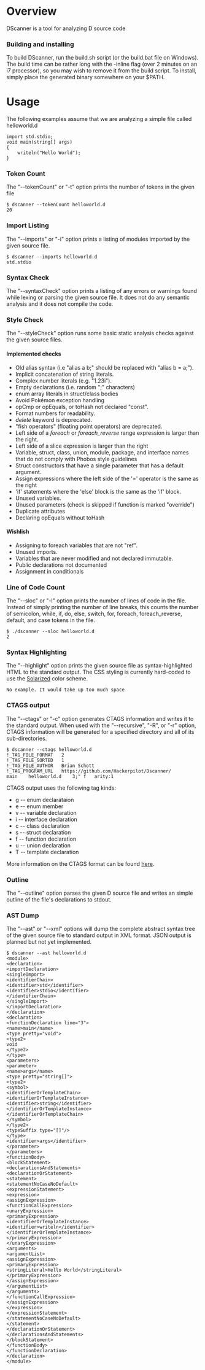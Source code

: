 # Overview
DScanner is a tool for analyzing D source code

### Building and installing
To build DScanner, run the build.sh script (or the build.bat file on Windows).
The build time can be rather long with the -inline flag (over 2 minutes on an
i7 processor), so you may wish to remove it from the build script. To install,
simply place the generated binary somewhere on your $PATH.

# Usage
The following examples assume that we are analyzing a simple file called helloworld.d

	import std.stdio;
	void main(string[] args)
	{
		writeln("Hello World");
	}

### Token Count
The "--tokenCount" or "-t" option prints the number of tokens in the given file

	$ dscanner --tokenCount helloworld.d
	20

### Import Listing
The "--imports" or "-i" option prints a listing of modules imported by the given
source file.

	$ dscanner --imports helloworld.d
	std.stdio

### Syntax Check
The "--syntaxCheck" option prints a listing of any errors or warnings found
while lexing or parsing the given source file. It does not do any semantic
analysis and it does not compile the code.

### Style Check
The "--styleCheck" option runs some basic static analysis checks against the
given source files.

#### Implemented checks
* Old alias syntax (i.e "alias a b;" should be replaced with "alias b = a;").
* Implicit concatenation of string literals.
* Complex number literals (e.g. "1.23i").
* Empty declarations (i.e. random ";" characters)
* enum array literals in struct/class bodies
* Avoid Pokémon exception handling
* opCmp or opEquals, or toHash not declared "const".
* Format numbers for readability.
* *delete* keyword is deprecated.
* "fish operators" (floating point operators) are deprecated.
* Left side of a *foreach* or *foreach\_reverse* range expression is larger than the right.
* Left side of a slice expression is larger than the right
* Variable, struct, class, union, module, package, and interface names that do not comply with Phobos style guidelines
* Struct constructors that have a single parameter that has a default argument.
* Assign expressions where the left side of the '=' operator is the same as the right
* 'if' statements where the 'else' block is the same as the 'if' block.
* Unused variables.
* Unused parameters (check is skipped if function is marked "override")
* Duplicate attributes
* Declaring opEquals without toHash

#### Wishlish
* Assigning to foreach variables that are not "ref".
* Unused imports.
* Variables that are never modified and not declared immutable.
* Public declarations not documented
* Assignment in conditionals

### Line of Code Count
The "--sloc" or "-l" option prints the number of lines of code in the file.
Instead of simply printing the number of line breaks, this counts the number of
semicolon, while, if, do, else, switch, for, foreach, foreach\_reverse, default,
and case tokens in the file.

	$ ./dscanner --sloc helloworld.d
	2

### Syntax Highlighting
The "--highlight" option prints the given source file as syntax-highlighted HTML
to the standard output. The CSS styling is currently hard-coded to use the
[Solarized](http://ethanschoonover.com/solarized) color scheme.

	No example. It would take up too much space

### CTAGS output
The "--ctags" or "-c" option generates CTAGS information and writes it to the
standard output. When used with the "--recursive", "-R", or "-r" option, CTAGS
information will be generated for a specified directory and all of its
sub-directories.

	$ dscanner --ctags helloworld.d
	!_TAG_FILE_FORMAT	2
	!_TAG_FILE_SORTED	1
	!_TAG_FILE_AUTHOR	Brian Schott
	!_TAG_PROGRAM_URL	https://github.com/Hackerpilot/Dscanner/
	main	helloworld.d	3;"	f	arity:1

CTAGS output uses the following tag kinds:

* g -- enum declarataion
* e -- enum member
* v -- variable declaration
* i -- interface declaration
* c -- class declaration
* s -- struct declaration
* f -- function declaration
* u -- union declaration
* T -- template declaration

More information on the CTAGS format can be found [here](http://ctags.sourceforge.net/FORMAT).

### Outline
The "--outline" option parses the given D source file and writes an simple
outline of the file's declarations to stdout.

### AST Dump
The "--ast" or "--xml" options will dump the complete abstract syntax tree of
the given source file to standard output in XML format. JSON output is planned
but not yet implemented.

	$ dscanner --ast helloworld.d
	<module>
	<declaration>
	<importDeclaration>
	<singleImport>
	<identifierChain>
	<identifier>std</identifier>
	<identifier>stdio</identifier>
	</identifierChain>
	</singleImport>
	</importDeclaration>
	</declaration>
	<declaration>
	<functionDeclaration line="3">
	<name>main</name>
	<type pretty="void">
	<type2>
	void
	</type2>
	</type>
	<parameters>
	<parameter>
	<name>args</name>
	<type pretty="string[]">
	<type2>
	<symbol>
	<identifierOrTemplateChain>
	<identifierOrTemplateInstance>
	<identifier>string</identifier>
	</identifierOrTemplateInstance>
	</identifierOrTemplateChain>
	</symbol>
	</type2>
	<typeSuffix type="[]"/>
	</type>
	<identifier>args</identifier>
	</parameter>
	</parameters>
	<functionBody>
	<blockStatement>
	<declarationsAndStatements>
	<declarationOrStatement>
	<statement>
	<statementNoCaseNoDefault>
	<expressionStatement>
	<expression>
	<assignExpression>
	<functionCallExpression>
	<unaryExpression>
	<primaryExpression>
	<identifierOrTemplateInstance>
	<identifier>writeln</identifier>
	</identifierOrTemplateInstance>
	</primaryExpression>
	</unaryExpression>
	<arguments>
	<argumentList>
	<assignExpression>
	<primaryExpression>
	<stringLiteral>Hello World</stringLiteral>
	</primaryExpression>
	</assignExpression>
	</argumentList>
	</arguments>
	</functionCallExpression>
	</assignExpression>
	</expression>
	</expressionStatement>
	</statementNoCaseNoDefault>
	</statement>
	</declarationOrStatement>
	</declarationsAndStatements>
	</blockStatement>
	</functionBody>
	</functionDeclaration>
	</declaration>
	</module>
